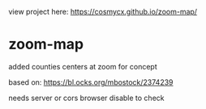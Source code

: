 view project here: https://cosmycx.github.io/zoom-map/ 

# zoom-map
added counties centers at zoom for concept

based on:
https://bl.ocks.org/mbostock/2374239

needs server or cors browser disable to check
